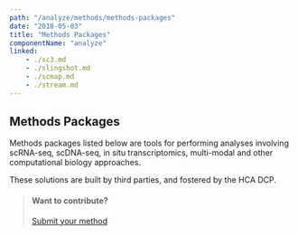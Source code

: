 ```yaml
---
path: "/analyze/methods/methods-packages"
date: "2018-05-03"
title: "Methods Packages"
componentName: "analyze"
linked:
    - ./sc3.md
    - ./slingshot.md
    - ./scmap.md
    - ./stream.md
---
```


##  Methods Packages

Methods packages listed below are tools for performing analyses involving scRNA-seq, scDNA-seq, in situ transcriptomics, multi-modal and other computational biology approaches.

These solutions are built by third parties, and fostered by the HCA DCP.

> #### Want to contribute?
>[Submit your method](https://github.com/HumanCellAtlas/data-portal-content/issues/new/?template=submit-method-package.md)
